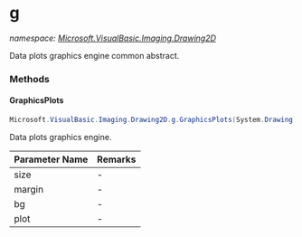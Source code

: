 ﻿# g
_namespace: [Microsoft.VisualBasic.Imaging.Drawing2D](./index.md)_

Data plots graphics engine common abstract.



### Methods

#### GraphicsPlots
```csharp
Microsoft.VisualBasic.Imaging.Drawing2D.g.GraphicsPlots(System.Drawing.Size@,System.Drawing.Size@,System.String,System.Action{System.Drawing.Graphics})
```
Data plots graphics engine.

|Parameter Name|Remarks|
|--------------|-------|
|size|-|
|margin|-|
|bg|-|
|plot|-|



